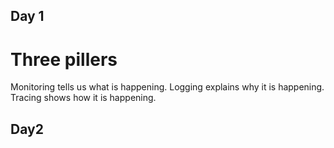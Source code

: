 ## Day 1
# Three pillers
  Monitoring tells us what is happening.
  Logging explains why it is happening.
  Tracing shows how it is happening. 

## Day2

